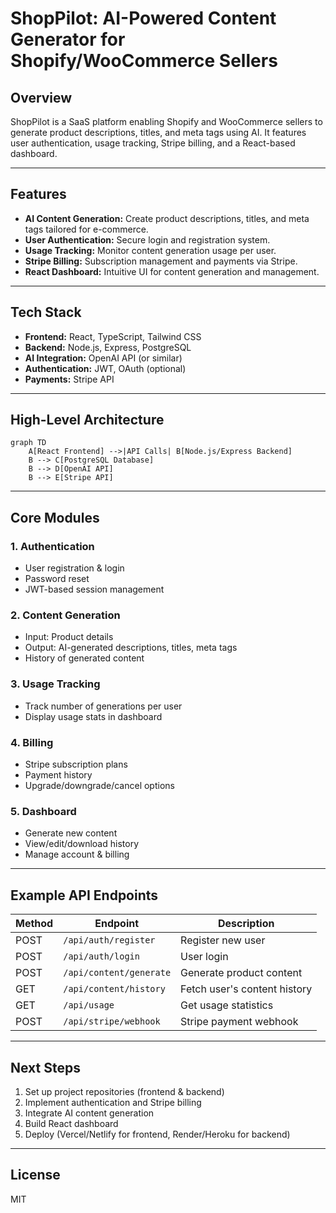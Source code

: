 # ShopPilot: AI-Powered Content Generator for Shopify/WooCommerce Sellers

## Overview
ShopPilot is a SaaS platform enabling Shopify and WooCommerce sellers to generate product descriptions, titles, and meta tags using AI. It features user authentication, usage tracking, Stripe billing, and a React-based dashboard.

---

## Features

- **AI Content Generation:** Create product descriptions, titles, and meta tags tailored for e-commerce.
- **User Authentication:** Secure login and registration system.
- **Usage Tracking:** Monitor content generation usage per user.
- **Stripe Billing:** Subscription management and payments via Stripe.
- **React Dashboard:** Intuitive UI for content generation and management.

---

## Tech Stack

- **Frontend:** React, TypeScript, Tailwind CSS
- **Backend:** Node.js, Express, PostgreSQL
- **AI Integration:** OpenAI API (or similar)
- **Authentication:** JWT, OAuth (optional)
- **Payments:** Stripe API

---

## High-Level Architecture

```mermaid
graph TD
    A[React Frontend] -->|API Calls| B[Node.js/Express Backend]
    B --> C[PostgreSQL Database]
    B --> D[OpenAI API]
    B --> E[Stripe API]
```

---

## Core Modules

### 1. Authentication

- User registration & login
- Password reset
- JWT-based session management

### 2. Content Generation

- Input: Product details
- Output: AI-generated descriptions, titles, meta tags
- History of generated content

### 3. Usage Tracking

- Track number of generations per user
- Display usage stats in dashboard

### 4. Billing

- Stripe subscription plans
- Payment history
- Upgrade/downgrade/cancel options

### 5. Dashboard

- Generate new content
- View/edit/download history
- Manage account & billing

---

## Example API Endpoints

| Method | Endpoint                | Description                      |
|--------|-------------------------|----------------------------------|
| POST   | `/api/auth/register`    | Register new user                |
| POST   | `/api/auth/login`       | User login                       |
| POST   | `/api/content/generate` | Generate product content         |
| GET    | `/api/content/history`  | Fetch user's content history     |
| GET    | `/api/usage`            | Get usage statistics             |
| POST   | `/api/stripe/webhook`   | Stripe payment webhook           |

---

## Next Steps

1. Set up project repositories (frontend & backend)
2. Implement authentication and Stripe billing
3. Integrate AI content generation
4. Build React dashboard
5. Deploy (Vercel/Netlify for frontend, Render/Heroku for backend)

---

## License

MIT
